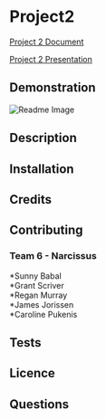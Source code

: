 # Project2

[Project 2 Document](https://docs.google.com/document/d/1a9gSqqaABbkmH85_ea5b3Ncp5ZtoZ9rhjN2QeX7wYPg/edit?usp=sharing)

[Project 2 Presentation](https://docs.google.com/presentation/d/1rx20oaBUVH6SNjZqYiwGvxqsA7jLg7UGA5UHt9OApY8/edit?usp=sharing)

## Demonstration
![Readme Image](https://github.com/reganmurray22/Project2/blob/master/public/images/introImage.jpg)

## Description

## Installation

## Credits

## Contributing
### Team 6 - Narcissus
*Sunny Babal<br>
*Grant Scriver<br>
*Regan Murray<br>
*James Jorissen<br>
*Caroline Pukenis<br>

## Tests

## Licence

## Questions
